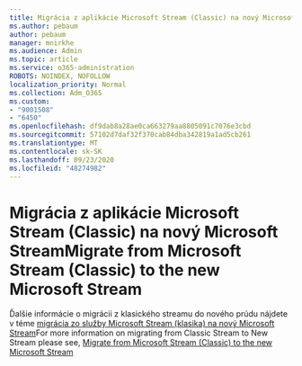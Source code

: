 ```yaml
---
title: Migrácia z aplikácie Microsoft Stream (Classic) na nový Microsoft Stream
ms.author: pebaum
author: pebaum
manager: mnirkhe
ms.audience: Admin
ms.topic: article
ms.service: o365-administration
ROBOTS: NOINDEX, NOFOLLOW
localization_priority: Normal
ms.collection: Adm_O365
ms.custom:
- "9001508"
- "6450"
ms.openlocfilehash: df9dab8a28ae0ca663279aa8805091c7076e3cbd
ms.sourcegitcommit: 57102d7daf32f370cab84dba342819a1ad5cb261
ms.translationtype: MT
ms.contentlocale: sk-SK
ms.lasthandoff: 09/23/2020
ms.locfileid: "48274982"
---
```

# <a name="migrate-from-microsoft-stream-classic-to-the-new-microsoft-stream"></a><span data-ttu-id="41772-102">Migrácia z aplikácie Microsoft Stream (Classic) na nový Microsoft Stream</span><span class="sxs-lookup"><span data-stu-id="41772-102">Migrate from Microsoft Stream (Classic) to the new Microsoft Stream</span></span>

<span data-ttu-id="41772-103">Ďalšie informácie o migrácii z klasického streamu do nového prúdu nájdete v téme [migrácia zo služby Microsoft Stream (klasika) na nový Microsoft Stream](https://docs.microsoft.com/stream/classic-migration)</span><span class="sxs-lookup"><span data-stu-id="41772-103">For more information on migrating from Classic Stream to New Stream please see, [Migrate from Microsoft Stream (Classic) to the new Microsoft Stream](https://docs.microsoft.com/stream/classic-migration)</span></span>